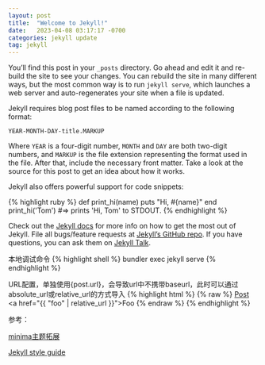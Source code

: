 ```yaml
---
layout: post
title:  "Welcome to Jekyll!"
date:   2023-04-08 03:17:17 -0700
categories: jekyll update
tag: jekyll
---
```

You’ll find this post in your `_posts` directory. Go ahead and edit it and re-build the site to see your changes. You can rebuild the site in many different ways, but the most common way is to run `jekyll serve`, which launches a web server and auto-regenerates your site when a file is updated.

Jekyll requires blog post files to be named according to the following format:

`YEAR-MONTH-DAY-title.MARKUP`

Where `YEAR` is a four-digit number, `MONTH` and `DAY` are both two-digit numbers, and `MARKUP` is the file extension representing the format used in the file. After that, include the necessary front matter. Take a look at the source for this post to get an idea about how it works.

Jekyll also offers powerful support for code snippets:

{% highlight ruby %}
def print_hi(name)
  puts "Hi, #{name}"
end
print_hi('Tom')
#=> prints 'Hi, Tom' to STDOUT.
{% endhighlight %}

Check out the [Jekyll docs][jekyll-docs] for more info on how to get the most out of Jekyll. File all bugs/feature requests at [Jekyll’s GitHub repo][jekyll-gh]. If you have questions, you can ask them on [Jekyll Talk][jekyll-talk].

[jekyll-docs]: https://jekyllrb.com/docs/home
[jekyll-gh]:   https://github.com/jekyll/jekyll
[jekyll-talk]: https://talk.jekyllrb.com/


本地调试命令 
{% highlight shell %}
bundler exec jekyll serve
{% endhighlight %}

URL配置，单独使用{post.url}，会导致url中不携带baseurl，此时可以通过absolute_url或relative_url的方式导入
{% highlight html %}
{% raw %}
<a href="{{ post.url | absolute_url }}">Post</a>
<a href="{{ "foo" | relative_url }}">Foo</a>
{% endraw %}
{% endhighlight %}

参考：

[minima主题拓展]

[Jekyll style guide]

[Jekyll style guide]: https://ben.balter.com/jekyll-style-guide/config/
[minima主题拓展]: https://puppylpg.github.io/2019/11/23/minima-customize/